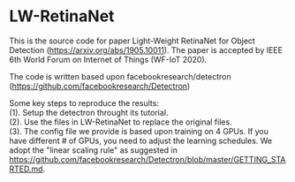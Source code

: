 # LW-RetinaNet

This is the source code for paper Light-Weight RetinaNet for Object Detection (https://arxiv.org/abs/1905.10011). The paper is accepted by IEEE 6th World Forum on Internet of Things (WF-IoT 2020). 

The code is written based upon facebookresearch/detectron (https://github.com/facebookresearch/Detectron)

Some key steps to reproduce the results:<br/>
(1). Setup the detectron throught its tutorial. <br/>
(2). Use the files in LW-RetinaNet to replace the original files. <br/>
(3). The config file we provide is based upon training on 4 GPUs. If you have different # of GPUs, you need to adjust the learning schedules. We adopt the "linear scaling rule" as suggested in https://github.com/facebookresearch/Detectron/blob/master/GETTING_STARTED.md. 



